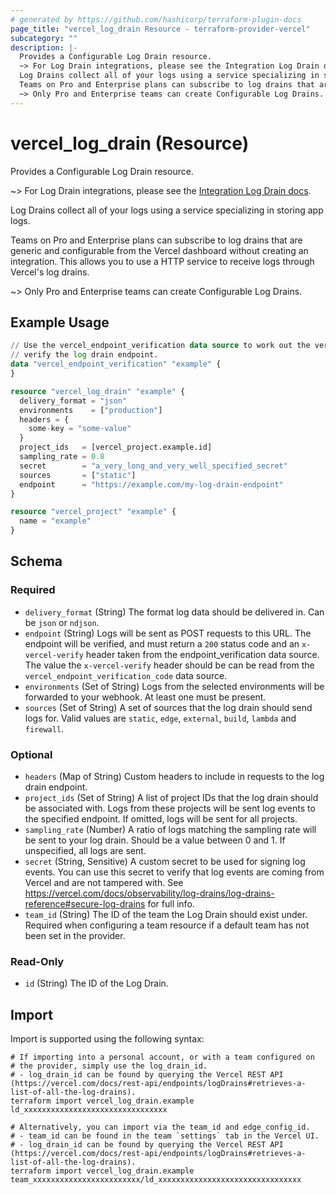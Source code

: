 ```yaml
---
# generated by https://github.com/hashicorp/terraform-plugin-docs
page_title: "vercel_log_drain Resource - terraform-provider-vercel"
subcategory: ""
description: |-
  Provides a Configurable Log Drain resource.
  ~> For Log Drain integrations, please see the Integration Log Drain docs https://vercel.com/docs/observability/log-drains#log-drains-integration.
  Log Drains collect all of your logs using a service specializing in storing app logs.
  Teams on Pro and Enterprise plans can subscribe to log drains that are generic and configurable from the Vercel dashboard without creating an integration. This allows you to use a HTTP service to receive logs through Vercel's log drains.
  ~> Only Pro and Enterprise teams can create Configurable Log Drains.
---
```


# vercel_log_drain (Resource)

Provides a Configurable Log Drain resource.

~> For Log Drain integrations, please see the [Integration Log Drain docs](https://vercel.com/docs/observability/log-drains#log-drains-integration).

Log Drains collect all of your logs using a service specializing in storing app logs.

Teams on Pro and Enterprise plans can subscribe to log drains that are generic and configurable from the Vercel dashboard without creating an integration. This allows you to use a HTTP service to receive logs through Vercel's log drains.

~> Only Pro and Enterprise teams can create Configurable Log Drains.

## Example Usage

```terraform
// Use the vercel_endpoint_verification data source to work out the verification code needed to
// verify the log drain endpoint.
data "vercel_endpoint_verification" "example" {
}

resource "vercel_log_drain" "example" {
  delivery_format = "json"
  environments    = ["production"]
  headers = {
    some-key = "some-value"
  }
  project_ids   = [vercel_project.example.id]
  sampling_rate = 0.8
  secret        = "a_very_long_and_very_well_specified_secret"
  sources       = ["static"]
  endpoint      = "https://example.com/my-log-drain-endpoint"
}

resource "vercel_project" "example" {
  name = "example"
}
```

<!-- schema generated by tfplugindocs -->
## Schema

### Required

- `delivery_format` (String) The format log data should be delivered in. Can be `json` or `ndjson`.
- `endpoint` (String) Logs will be sent as POST requests to this URL. The endpoint will be verified, and must return a `200` status code and an `x-vercel-verify` header taken from the endpoint_verification data source. The value the `x-vercel-verify` header should be can be read from the `vercel_endpoint_verification_code` data source.
- `environments` (Set of String) Logs from the selected environments will be forwarded to your webhook. At least one must be present.
- `sources` (Set of String) A set of sources that the log drain should send logs for. Valid values are `static`, `edge`, `external`, `build`, `lambda` and `firewall`.

### Optional

- `headers` (Map of String) Custom headers to include in requests to the log drain endpoint.
- `project_ids` (Set of String) A list of project IDs that the log drain should be associated with. Logs from these projects will be sent log events to the specified endpoint. If omitted, logs will be sent for all projects.
- `sampling_rate` (Number) A ratio of logs matching the sampling rate will be sent to your log drain. Should be a value between 0 and 1. If unspecified, all logs are sent.
- `secret` (String, Sensitive) A custom secret to be used for signing log events. You can use this secret to verify that log events are coming from Vercel and are not tampered with. See https://vercel.com/docs/observability/log-drains/log-drains-reference#secure-log-drains for full info.
- `team_id` (String) The ID of the team the Log Drain should exist under. Required when configuring a team resource if a default team has not been set in the provider.

### Read-Only

- `id` (String) The ID of the Log Drain.

## Import

Import is supported using the following syntax:

```shell
# If importing into a personal account, or with a team configured on
# the provider, simply use the log_drain_id.
# - log_drain_id can be found by querying the Vercel REST API (https://vercel.com/docs/rest-api/endpoints/logDrains#retrieves-a-list-of-all-the-log-drains).
terraform import vercel_log_drain.example ld_xxxxxxxxxxxxxxxxxxxxxxxxxxxxxxxx

# Alternatively, you can import via the team_id and edge_config_id.
# - team_id can be found in the team `settings` tab in the Vercel UI.
# - log_drain_id can be found by querying the Vercel REST API (https://vercel.com/docs/rest-api/endpoints/logDrains#retrieves-a-list-of-all-the-log-drains).
terraform import vercel_log_drain.example team_xxxxxxxxxxxxxxxxxxxxxxxx/ld_xxxxxxxxxxxxxxxxxxxxxxxxxxxxxxxx
```
